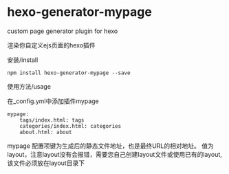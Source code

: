 hexo-generator-mypage
=====================

custom page generator plugin for hexo

渲染你自定义ejs页面的hexo插件

安装/install
```
npm install hexo-generator-mypage --save
```

使用方法/usage

在_config.yml中添加插件mypage
```
mypage:
	tags/index.html: tags
    categories/index.html: categories
	about.html: about
```
mypage 配置项键为生成后的静态文件地址，也是最终URL的相对地址。
值为layout，注意layout没有会报错，需要您自己创建layout文件或使用已有的layout,该文件必须放在layout目录下